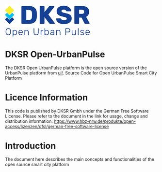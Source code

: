 ![DKSR Logo](https://github.com/DKSR-Data-Competence-for-Cities-Regions/DKSR-Open-UrbanPulse/blob/fb7b796f76a9ada4b0766caea675cf5dd41f1e83/DKSR-logo.png)

# DKSR Open-UrbanPulse
The DKSR Open UrbanPulse platform is the open source version of the UrbanPulse platform from [ui!](https://www.ui.city/en/).
Source Code for Open UrbanPulse Smart City Platform


# Licence Information
This code is published by DKSR Gmbh under the German Free Software License. Please refer to the document in the link for usage, change and distribution information:
https://www.hbz-nrw.de/produkte/open-access/lizenzen/dfsl/german-free-software-license

# Introduction
The document here describes the main concepts and functionalities of the open source smart city platform 
